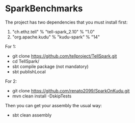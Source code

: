 # SparkBenchmarks

The project has two dependencies that you must install first:

1. "ch.ethz.tell" % "tell-spark_2.10" % "1.0"
2. "org.apache.kudu" % "kudu-spark" % "14"

For 1:
* git clone https://github.com/tellproject/TellSpark.git
* cd TellSpark/
* sbt compile package (not mandatory)
* sbt publishLocal

For 2:
* git clone https://github.com/renato2099/SparkOnKudu.git
* mvn clean install -DskipTests

Then you can get your assembly the usual way:
* sbt clean assembly